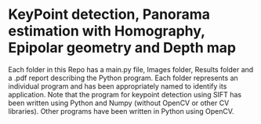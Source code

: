 # KeyPoint detection, Panorama estimation with Homography, Epipolar geometry and Depth map

Each folder in this Repo has a main.py file, Images folder, Results folder and a .pdf report describing the Python program. Each folder represents an individual program and has been appropriately named to identify its application. Note that the program for keypoint detection using SIFT has been written using Python and Numpy (without OpenCV or other CV libraries). Other programs have been written in Python using OpenCV.
